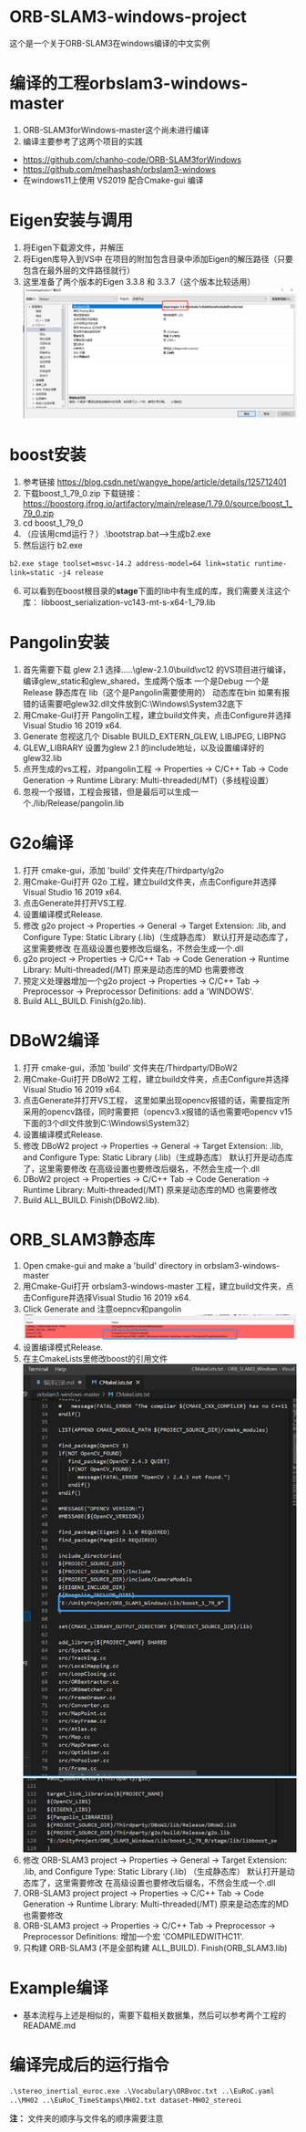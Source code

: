 # ORB-SLAM3-windows-project
这个是一个关于ORB-SLAM3在windows编译的中文实例
# 编译的工程orbslam3-windows-master
1. ORB-SLAM3forWindows-master这个尚未进行编译
2. 编译主要参考了这两个项目的实践
- https://github.com/chanho-code/ORB-SLAM3forWindows
- https://github.com/melhashash/orbslam3-windows
- 在windows11上使用 VS2019 配合Cmake-gui 编译
# Eigen安装与调用
1. 将Eigen下载源文件，并解压
2. 将Eigen库导入到VS中 在项目的附加包含目录中添加Eigen的解压路径（只要包含在最外层的文件路径就行）
3. 这里准备了两个版本的Eigen 3.3.8 和 3.3.7（这个版本比较适用）
![avatar](./Figure/1.png)

# boost安装
1. 参考链接 https://blog.csdn.net/wangye_hope/article/details/125712401
2. 下载boost_1_79_0.zip  下载链接：https://boostorg.jfrog.io/artifactory/main/release/1.79.0/source/boost_1_79_0.zip
3. cd boost_1_79_0
4. （应该用cmd运行？）.\bootstrap.bat-->生成b2.exe
5. 然后运行 b2.exe
<pre><code>b2.exe stage toolset=msvc-14.2 address-model=64 link=static runtime-link=static -j4 release</code></pre>

6. 可以看到在boost根目录的**stage**下面的lib中有生成的库，我们需要关注这个库：
libboost_serialization-vc143-mt-s-x64-1_79.lib

# Pangolin安装
1. 首先需要下载 glew 2.1 选择.....\glew-2.1.0\build\vc12 的VS项目进行编译，编译glew_static和glew_shared，生成两个版本 一个是Debug 一个是Release 静态库在 lib（这个是Pangolin需要使用的） 动态库在bin 如果有报错的话需要吧glew32.dll文件放到C:\Windows\System32底下
2. 用Cmake-Gui打开 Pangolin工程，建立build文件夹，点击Configure并选择Visual Studio 16 2019 x64.
3. Generate 忽视这几个 Disable BUILD_EXTERN_GLEW, LIBJPEG, LIBPNG
4. GLEW_LIBRARY 设置为glew 2.1 的include地址，以及设置编译好的glew32.lib
5. 点开生成的vs工程，对pangolin工程 -> Properties -> C/C++ Tab -> Code Generation -> Runtime Library: Multi-threaded(/MT)（多线程设置）
6. 忽视一个报错，工程会报错，但是最后可以生成一个./lib/Release/pangolin.lib


# G2o编译
1. 打开 cmake-gui，添加 'build' 文件夹在/Thirdparty/g2o
2. 用Cmake-Gui打开 G2o 工程，建立build文件夹，点击Configure并选择Visual Studio 16 2019 x64.
3. 点击Generate并打开VS工程.
4. 设置编译模式Release.
5. 修改 g2o project -> Properties -> General -> Target Extension: .lib, and Configure Type: Static Library (.lib)（生成静态库） 默认打开是动态库了，这里需要修改 在高级设置也要修改后缀名，不然会生成一个.dll
6. g2o project -> Properties -> C/C++ Tab -> Code Generation -> Runtime Library: Multi-threaded(/MT)  原来是动态库的MD 也需要修改
7. 预定义处理器增加一个g2o project -> Properties -> C/C++ Tab -> Preprocessor -> Preprocessor Definitions: add a 'WINDOWS'.
8. Build ALL_BUILD. Finish(g2o.lib).


# DBoW2编译
1. 打开 cmake-gui，添加 'build' 文件夹在/Thirdparty/DBoW2
2. 用Cmake-Gui打开 DBoW2 工程，建立build文件夹，点击Configure并选择Visual Studio 16 2019 x64.
3. 点击Generate并打开VS工程， 这里如果出现opencv报错的话，需要指定所采用的opencv路径，同时需要把（opencv3.x报错的话也需要吧opencv v15下面的3个dll文件放到C:\Windows\System32）
4. 设置编译模式Release.
5. 修改 DBoW2 project -> Properties -> General -> Target Extension: .lib, and Configure Type: Static Library (.lib)（生成静态库） 默认打开是动态库了，这里需要修改 在高级设置也要修改后缀名，不然会生成一个.dll
6. DBoW2 project -> Properties -> C/C++ Tab -> Code Generation -> Runtime Library: Multi-threaded(/MT)  原来是动态库的MD 也需要修改
7. Build ALL_BUILD. Finish(DBoW2.lib).

# ORB_SLAM3静态库 
1. Open cmake-gui and make a 'build' directory in orbslam3-windows-master 
2. 用Cmake-Gui打开 orbslam3-windows-master  工程，建立build文件夹，点击Configure并选择Visual Studio 16 2019 x64.
3. Click Generate and 注意oepncv和pangolin
![avatar](./Figure/2.png)
4. 设置编译模式Release.
5. 在主CmakeLists里修改boost的引用文件
![avatar](./Figure/3.png)![avatar](./Figure/4.png)
6. 修改 ORB-SLAM3 project -> Properties -> General -> Target Extension: .lib, and Configure Type: Static Library (.lib)  （生成静态库） 默认打开是动态库了，这里需要修改 在高级设置也要修改后缀名，不然会生成一个.dll
7. ORB-SLAM3 project project -> Properties -> C/C++ Tab -> Code Generation -> Runtime Library: Multi-threaded(/MT)  原来是动态库的MD 也需要修改
8. ORB-SLAM3 project -> Properties -> C/C++ Tab -> Preprocessor -> Preprocessor Definitions: 增加一个宏 'COMPILEDWITHC11'.  
9. 只构建 ORB-SLAM3 (不是全部构建 ALL_BUILD). Finish(ORB_SLAM3.lib)  

# Example编译
- 基本流程与上述是相似的，需要下载相关数据集，然后可以参考两个工程的READAME.md


# 编译完成后的运行指令
<pre><code>.\stereo_inertial_euroc.exe .\Vocabulary\ORBvoc.txt ..\EuRoC.yaml ..\MH02 ..\EuRoC_TimeStamps\MH02.txt dataset-MH02_stereoi</pre></code>
**注：** 文件夹的顺序与文件名的顺序需要注意

